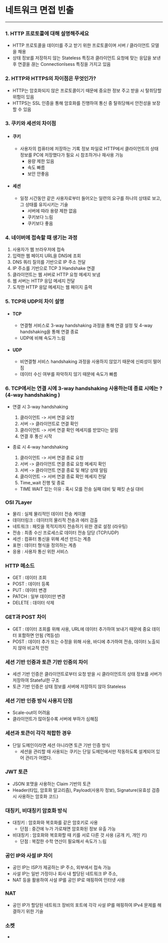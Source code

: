 # 네트워크 면접 빈출

---

### 1. HTTP 프로토콜에 대해 설명해주세요

- HTTP 프로토콜을 데이터를 주고 받기 위한 프로토콜이며 서버 / 클라이언트 모델을 채용
- 상태 정보를 저장하지 않는 Stateless 특징과 클라이언트 요청에 맞는 응답을 보낸 후 연결을 끊는 Connectionlsess 특징을 가지고 있음

### 2. HTTP와 HTTPS의 차이점은 무엇인가?

- HTTP는 암호화되지 않은 프로토콜이기 때문에 중요한 정보 주고 받을 시 탈취당할 위험이 있음
- HTTPS는 SSL 인증을 통해 암호화를 진행하여 통신 중 탈취당해서 안전성을 보장할 수 있음

### 3. 쿠키와 세션의 차이점

- #### 쿠키
  - 사용자의 컴퓨터에 저장하는 기록 정보 파일로 HTTP에서 클라이언트의 상태 정보를 PC에 저장했다가 필요 시 참조하거나 재사용 가능
    - 용량 제한 있음
    - 속도 빠름
    - 보안 안좋음
- #### 세션
  - 일정 시간동안 같은 사용자로부터 들어오는 일련의 요구를 하나의 상태로 보고, 그 상태를 유지시키는 기술
    - 서버에 따라 용량 제한 없음
    - 쿠키보다 느림
    - 쿠키보다 좋음

### 4. 네이버에 접속할 때 생기는 과정

1. 사용자가 웹 브라우저에 접속
2. 입력한 웹 페이지 URL을 DNS에 조회
3. DNS 쿼리 질의를 기반으로 IP 주소 전달
4. IP 주소를 기반으로 TCP 3 Handshake 연결
5. 클라이언트는 웹 서버로 HTTP 요청 메세지 보냄
6. 웹 서버는 HTTP 응답 메세지 전달
7. 도착한 HTTP 응답 메세지는 웹 페이지 출력

### 5. TCP와 UDP의 차이 설명

- #### TCP
  - 연결형 서비스로 3-way handshaking 과정을 통해 연결 설정 및 4-way handshaking을 통해 연결 종료
  - UDP에 비해 속도가 느림
- #### UDP
  - 비연결형 서비스 handshaking 과정을 사용하지 않았기 때문에 신뢰성이 떨어짐
  - 데이터 수신 여부를 파악하지 않기 때문에 속도가 빠름

### 6. TCP에서는 연결 시에 3-way handshaking 사용하는데 종료 시에는 ? (4-way handshaking )

- 연결 시 3-way handshaking
  1. 클라이언트 -> 서버 연결 요청
  2. 서버 -> 클라이언트로 연결 확인
  3. 클라이언트 -> 서버 연결 확인 메세지를 받았다는 알림
  4. 연결 후 통신 시작
- 종료 시 4-way handshaking

  1. 클라이언트 -> 서버 연결 종료 요청
  2. 서버 -> 클라이언트 연결 종료 요청 메세지 확인
  3. 서버 -> 클라이언트 연결 종료 및 해당 상태 알림
  4. 클라이언트 -> 서버 연결 종료 확인 메세지 전달
  5. Time_wait 진행 및 종료

  - TIME WAIT 있는 이유 : 혹시 모를 전송 실패 대비 및 패킷 손실 대비

### OSI 7Layer

- 물리 : 실제 물리적인 데이터 전송 케이블
- 데이터링크 : 데이터의 물리적 전송과 에러 검출
- 네트워크 : 패킷을 목적지까지 전송하기 위한 경로 설정 (라우팅)
- 전송 : 최종 수신 프로세스로 데이터 전송 담당 (TCP/UDP)
- 세션 : 컴퓨터 통신을 위해 세션 만드는 계층
- 표현 : 데이터 형식을 정의하는 계층
- 응용 : 사용자 통신 위한 서비스

### HTTP 메소드

- GET : 데이터 조회
- POST : 데이터 등록
- PUT : 데이터 변경
- PATCH : 일부 데이터만 변경
- DELETE : 데이터 삭제

### GET과 POST 차이

- GET : 데이터 조회를 위해 사용, URL에 데이터 추가하여 보내기 때문에 중요 데이터 포함하면 안됨 (멱등성)
- POST : 데이터 추가 또는 수정을 위해 사용, 바디에 추가하여 전송, 데이터 노출되지 않아 비교적 안전

### 세션 기반 인증과 토큰 기반 인증의 차이

- 세션 기반 인증은 클라이언트로부터 요청 받을 시 클라이언트의 상태 정보를 서버가 저장하여 Stateful한 구조
- 토큰 기반 인증은 상태 정보를 서버에 저장하지 않아 Stateless

### 세션 기반 인증 방식 사용지 단점

- Scale-out이 어려움
- 클라이언트가 많아질수록 서버에 부하가 심해짐

### 세션과 토큰이 각각 적합한 경우

- 단일 도메인이라면 세션 아니라면 토큰 기반 인증 방식
  - 세션을 관리할 때 사용되는 쿠키는 단일 도메인에서만 작동하도록 설계되어 있어 관리가 어렵다.

### JWT 토큰

- JSON 포맷을 사용하는 Claim 기반의 토큰
- Header(타입, 암호화 알고리즘), Payload(사용자 정보), Signature(유효성 검증 시 사용하는 암호화 코드)

### 대칭키, 비대칭키 암호화 방식

- 대칭키 : 암호화와 복호화를 같은 암호키로 사용
  - 단점 : 중간에 누가 가로채면 암호화된 정보 유출 가능
- 비대칭키 : 암호화와 복호화할 때 키를 서로 다른 것 사용 (공개 키, 개인 키)
  - 단점 : 복잡한 수학 연산이 필요해서 속도가 느림

### 공인 IP와 사설 IP 차이

- 공인 IP는 ISP가 제공하는 IP 주소, 외부에서 접속 가능
- 사설 IP는 일반 가정이나 회사 내 할당된 네트워크 IP 주소,
- NAT 등을 활용하여 사설 IP를 공인 IP로 매핑하여 인터넷 사용

### NAT

- 공인 IP가 할당된 네트워크 장비의 포트에 각각 사설 IP를 매핑하여 IPv4 문제를 해결하기 위한 기술

### 소켓

-
